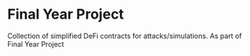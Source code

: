 # Final Year Project
 Collection of simplified DeFi contracts for attacks/simulations. As part of Final Year Project
